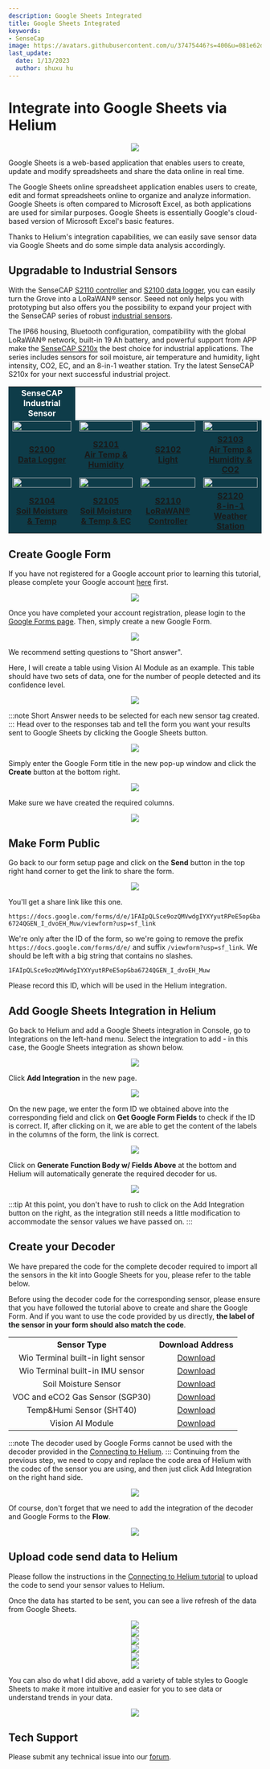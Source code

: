 ```yaml
---
description: Google Sheets Integrated
title: Google Sheets Integrated
keywords:
- SenseCap
image: https://avatars.githubusercontent.com/u/37475446?s=400&u=081e62d37acfd56fd814a8106ae50f5497f6aafe&v=4
last_update:
  date: 1/13/2023
  author: shuxu hu
---
```

# Integrate into Google Sheets via Helium

<div align="center"><img width={800} src="https://files.seeedstudio.com/wiki/K1100/83.jpg" /></div>


Google Sheets is a web-based application that enables users to create, update and modify spreadsheets and share the data online in real time.

The Google Sheets online spreadsheet application enables users to create, edit and format spreadsheets online to organize and analyze information. Google Sheets is often compared to Microsoft Excel, as both applications are used for similar purposes. Google Sheets is essentially Google's cloud-based version of Microsoft Excel's basic features.

Thanks to Helium's integration capabilities, we can easily save sensor data via Google Sheets and do some simple data analysis accordingly.



## Upgradable to Industrial Sensors
With the SenseCAP [S2110 controller](https://www.seeedstudio.com/SenseCAP-XIAO-LoRaWAN-Controller-p-5474.html) and [S2100 data logger](https://www.seeedstudio.com/SenseCAP-S2100-LoRaWAN-Data-Logger-p-5361.html), you can easily turn the Grove into a LoRaWAN® sensor. Seeed not only helps you with prototyping but also offers you the possibility to expand your project with the SenseCAP series of robust [industrial sensors](https://www.seeedstudio.com/catalogsearch/result/?q=sensecap&categories=SenseCAP&application=Temperature%2FHumidity~Soil~Gas~Light~Weather~Water~Automation~Positioning~Machine%20Learning~Voice%20Recognition&compatibility=SenseCAP).

The IP66 housing, Bluetooth configuration, compatibility with the global LoRaWAN® network, built-in 19 Ah battery, and powerful support from APP make the [SenseCAP S210x](https://www.seeedstudio.com/catalogsearch/result/?q=S21&categories=SenseCAP~LoRaWAN%20Device&product_module=Device) the best choice for industrial applications. The series includes sensors for soil moisture, air temperature and humidity, light intensity, CO2, EC, and an 8-in-1 weather station. Try the latest SenseCAP S210x for your next successful industrial project.

<table style={{marginLeft: 'auto', marginRight: 'auto'}}>
  <tbody><tr><td colSpan={4} bgcolor="#0e3c49" align="center"><font color="white" size={4}><strong>SenseCAP Industrial Sensor</strong></font></td>
    </tr>
    <tr>
      <td bgcolor="#0e3c49"><a href="https://www.seeedstudio.com/SenseCAP-S2100-LoRaWAN-Data-Logger-p-5361.html" target="_blank" /><div align="center"><a href="https://www.seeedstudio.com/SenseCAP-S2100-LoRaWAN-Data-Logger-p-5361.html" target="_blank"><img width="100%" src="https://files.seeedstudio.com/wiki/K1100_overview/2/S2100.png" /></a></div>
      </td>
      <td bgcolor="#0e3c49"><a href="https://www.seeedstudio.com/SenseCAP-S2101-LoRaWAN-Air-Temperature-and-Humidity-Sensor-p-5354.html" target="_blank" /><div align="center"><a href="https://www.seeedstudio.com/SenseCAP-S2101-LoRaWAN-Air-Temperature-and-Humidity-Sensor-p-5354.html" target="_blank"><img width="100%" src="https://files.seeedstudio.com/wiki/K1100_overview/2/S2101&S2103.png" /></a></div>
      </td>
      <td bgcolor="#0e3c49"><a href="https://www.seeedstudio.com/SenseCAP-S2102-LoRaWAN-Light-Intensity-Sensor-p-5355.html" target="_blank" /><div align="center"><a href="https://www.seeedstudio.com/SenseCAP-S2102-LoRaWAN-Light-Intensity-Sensor-p-5355.html" target="_blank"><img width="100%" src="https://files.seeedstudio.com/wiki/K1100_overview/2/S2102.png" /></a></div>
      </td>
      <td bgcolor="#0e3c49"><a href="https://www.seeedstudio.com/SenseCAP-S2103-LoRaWAN-CO2-Temperature-and-Humidity-Sensor-p-5356.html" target="_blank" /><div align="center"><a href="https://www.seeedstudio.com/SenseCAP-S2103-LoRaWAN-CO2-Temperature-and-Humidity-Sensor-p-5356.html" target="_blank"><img width="100%" src="https://files.seeedstudio.com/wiki/K1100_overview/2/S2101&S2103.png" /></a></div>
      </td>
    </tr>
    <tr>
      <td bgcolor="#0e3c49" align="center"><a href="https://www.seeedstudio.com/SenseCAP-S2100-LoRaWAN-Data-Logger-p-5361.html" target="_blank"><strong>S2100 <br /> Data Logger</strong></a></td>
      <td bgcolor="#0e3c49" align="center"><a href="https://www.seeedstudio.com/SenseCAP-S2101-LoRaWAN-Air-Temperature-and-Humidity-Sensor-p-5354.html" target="_blank"><strong>S2101 <br /> Air Temp &amp; Humidity</strong></a></td>
      <td bgcolor="#0e3c49" align="center"><a href="https://www.seeedstudio.com/SenseCAP-S2102-LoRaWAN-Light-Intensity-Sensor-p-5355.html" target="_blank"><strong>S2102 <br /> Light</strong></a></td>
      <td bgcolor="#0e3c49" align="center"><a href="https://www.seeedstudio.com/SenseCAP-S2103-LoRaWAN-CO2-Temperature-and-Humidity-Sensor-p-5356.html" target="_blank"><strong>S2103 <br /> Air Temp &amp; Humidity &amp; CO2</strong></a></td>
    </tr>
    <tr>
      <td bgcolor="#0e3c49"><a href="https://www.seeedstudio.com/SenseCAP-S2104-LoRaWAN-Soil-Temperature-and-Moisture-Sensor-p-5357.html" target="_blank" /><div align="center"><a href="https://www.seeedstudio.com/SenseCAP-S2104-LoRaWAN-Soil-Temperature-and-Moisture-Sensor-p-5357.html" target="_blank"><img width="100%" src="https://files.seeedstudio.com/wiki/K1100_overview/2/S2104.png" /></a></div>
      </td>
      <td bgcolor="#0e3c49"><a href="https://www.seeedstudio.com/SenseCAP-S2105-LoRaWAN-Soil-Temperature-Moisture-and-EC-Sensor-p-5358.html" target="_blank" /><div align="center"><a href="https://www.seeedstudio.com/SenseCAP-S2105-LoRaWAN-Soil-Temperature-Moisture-and-EC-Sensor-p-5358.html" target="_blank"><img width="100%" src="https://files.seeedstudio.com/wiki/K1100_overview/2/S2105.png" /></a></div>
      </td>
      <td bgcolor="#0e3c49"><a href="https://www.seeedstudio.com/SenseCAP-XIAO-LoRaWAN-Controller-p-5474.html" target="_blank" /><div align="center"><a href="https://www.seeedstudio.com/SenseCAP-XIAO-LoRaWAN-Controller-p-5474.html" target="_blank"><img width="100%" src="https://files.seeedstudio.com/wiki/K1100_overview/2/S2110.png" /></a></div>
      </td>
      <td bgcolor="#0e3c49"><a href="https://www.seeedstudio.com/sensecap-s2120-lorawan-8-in-1-weather-sensor-p-5436.html" target="_blank" /><div align="center"><a href="https://www.seeedstudio.com/sensecap-s2120-lorawan-8-in-1-weather-sensor-p-5436.html" target="_blank"><img width="100%" src="https://files.seeedstudio.com/wiki/K1100_overview/2/S2120.png" /></a></div>
      </td>
    </tr>
    <tr>
      <td bgcolor="#0e3c49" align="center"><a href="https://www.seeedstudio.com/SenseCAP-S2104-LoRaWAN-Soil-Temperature-and-Moisture-Sensor-p-5357.html" target="_blank"><strong>S2104 <br /> Soil Moisture &amp; Temp</strong></a></td>
      <td bgcolor="#0e3c49" align="center"><a href="https://www.seeedstudio.com/SenseCAP-S2105-LoRaWAN-Soil-Temperature-Moisture-and-EC-Sensor-p-5358.html" target="_blank"><strong>S2105 <br /> Soil Moisture &amp; Temp &amp; EC</strong></a></td>
      <td bgcolor="#0e3c49" align="center"><a href="https://www.seeedstudio.com/SenseCAP-XIAO-LoRaWAN-Controller-p-5474.html" target="_blank"><strong>S2110 <br /> LoRaWAN® Controller</strong></a></td>
      <td bgcolor="#0e3c49" align="center"><a href="https://www.seeedstudio.com/sensecap-s2120-lorawan-8-in-1-weather-sensor-p-5436.html" target="_blank"><strong>S2120 <br /> 8-in-1 Weather Station</strong></a></td>
    </tr>
  </tbody></table>


## Create Google Form

If you have not registered for a Google account prior to learning this tutorial, please complete your Google account [here](https://accounts.google.com/signup/v2/webcreateaccount?biz=false&flowName=GlifWebSignIn&flowEntry=SignUp&hl=en-GB) first.

<div align="center"><img width={800} src="https://files.seeedstudio.com/wiki/K1100/67.png" /></div>


Once you have completed your account registration, please login to the [Google Forms page](https://docs.google.com/forms/u/0/). Then, simply create a new Google Form.

<div align="center"><img width={800} src="https://files.seeedstudio.com/wiki/K1100/68.png" /></div>


We recommend setting questions to "Short answer".

Here, I will create a table using Vision AI Module as an example. This table should have two sets of data, one for the number of people detected and its confidence level.

<div align="center"><img width={700} src="https://files.seeedstudio.com/wiki/K1100/69.png" /></div>


:::note
    Short Answer needs to be selected for each new sensor tag created.
:::
Head over to the responses tab and tell the form you want your results sent to Google Sheets by clicking the Google Sheets button.

<div align="center"><img width={700} src="https://files.seeedstudio.com/wiki/K1100/70.png" /></div>


Simply enter the Google Form title in the new pop-up window and click the **Create** button at the bottom right.

<div align="center"><img width={600} src="https://files.seeedstudio.com/wiki/K1100/71.png" /></div>


Make sure we have created the required columns.

<div align="center"><img width={800} src="https://files.seeedstudio.com/wiki/K1100/72.png" /></div>


## Make Form Public

Go back to our form setup page and click on the **Send** button in the top right hand corner to get the link to share the form.

<div align="center"><img width={800} src="https://files.seeedstudio.com/wiki/K1100/73.png" /></div>


You'll get a share link like this one.

`https://docs.google.com/forms/d/e/1FAIpQLSce9ozQMVwdgIYXYyutRPeE5opGba6724QGEN_I_dvoEH_Muw/viewform?usp=sf_link`

We're only after the ID of the form, so we're going to remove the prefix `https://docs.google.com/forms/d/e/` and suffix `/viewform?usp=sf_link`. We should be left with a big string that contains no slashes.

`1FAIpQLSce9ozQMVwdgIYXYyutRPeE5opGba6724QGEN_I_dvoEH_Muw`

Please record this ID, which will be used in the Helium integration.

## Add Google Sheets Integration in Helium

Go back to Helium and add a Google Sheets integration in Console, go to Integrations on the left-hand menu. Select the integration to add - in this case, the Google Sheets integration as shown below.

<div align="center"><img width={800} src="https://files.seeedstudio.com/wiki/K1100/74.png" /></div>


Click **Add Integration** in the new page.

<div align="center"><img width={700} src="https://files.seeedstudio.com/wiki/K1100/75.png" /></div>


On the new page, we enter the form ID we obtained above into the corresponding field and click on **Get Google Form Fields** to check if the ID is correct. If, after clicking on it, we are able to get the content of the labels in the columns of the form, the link is correct.

<div align="center"><img width={800} src="https://files.seeedstudio.com/wiki/K1100/76.png" /></div>


Click on **Generate Function Body w/ Fields Above** at the bottom and Helium will automatically generate the required decoder for us.

<div align="center"><img width={800} src="https://files.seeedstudio.com/wiki/K1100/77.png" /></div>


:::tip
    At this point, you don't have to rush to click on the Add Integration button on the right, as the integration still needs a little modification to accommodate the sensor values we have passed on.
:::

## Create your Decoder

We have prepared the code for the complete decoder required to import all the sensors in the kit into Google Sheets for you, please refer to the table below.

Before using the decoder code for the corresponding sensor, please ensure that you have followed the tutorial above to create and share the Google Form. And if you want to use the code provided by us directly, **the label of the sensor in your form should also match the code**.


<table align="center">
  <tbody><tr>
      <th>Sensor Type</th>
      <th>Download Address</th>
    </tr>
    <tr>
      <td align="center">Wio Terminal built-in light sensor</td>
      <td align="center"><a href="https://github.com/limengdu/Seeed-Studio-LoRaWAN-Dev-Kit/blob/main/Google-sheets-decoder/light.js">Download</a></td>
    </tr>
    <tr>
      <td align="center">Wio Terminal built-in IMU sensor</td>
      <td align="center"><a href="https://github.com/limengdu/Seeed-Studio-LoRaWAN-Dev-Kit/blob/main/Google-sheets-decoder/IMU.js">Download</a></td>
    </tr>
    <tr>
      <td align="center">Soil Moisture Sensor</td>
      <td align="center"><a href="https://github.com/limengdu/Seeed-Studio-LoRaWAN-Dev-Kit/blob/main/decoder/soil-moisture-data-decoder.js">Download</a></td>
    </tr>
    <tr>
      <td align="center">VOC and eCO2 Gas Sensor (SGP30)</td>
      <td align="center"><a href="https://github.com/limengdu/Seeed-Studio-LoRaWAN-Dev-Kit/blob/main/Google-sheets-decoder/sgp30.js">Download</a></td>
    </tr>
    <tr>
      <td align="center">Temp&amp;Humi Sensor (SHT40)</td>
      <td align="center"><a href="https://github.com/limengdu/Seeed-Studio-LoRaWAN-Dev-Kit/blob/main/Google-sheets-decoder/sht40.js">Download</a></td>
    </tr>
    <tr>
      <td align="center">Vision AI Module</td>
      <td align="center"><a href="https://github.com/limengdu/Seeed-Studio-LoRaWAN-Dev-Kit/blob/main/Google-sheets-decoder/visionai.js">Download</a></td>
    </tr>
  </tbody></table>


:::note
    The decoder used by Google Forms cannot be used with the decoder provided in the [Connecting to Helium](https://wiki.seeedstudio.com/Connecting-to-Helium/#write-decoders-function-for-different-sensors).
:::
Continuing from the previous step, we need to copy and replace the code area of Helium with the codec of the sensor you are using, and then just click Add Integration on the right hand side.

<div align="center"><img width={800} src="https://files.seeedstudio.com/wiki/K1100/78.png" /></div>

Of course, don't forget that we need to add the integration of the decoder and Google Forms to the **Flow**.

<div align="center"><img width={800} src="https://files.seeedstudio.com/wiki/K1100/79.png" /></div>


## Upload code send data to Helium

Please follow the instructions in the [Connecting to Helium tutorial](https://wiki.seeedstudio.com/Connecting-to-Helium/#upload-code-send-data-to-helium) to upload the code to send your sensor values to Helium.

Once the data has started to be sent, you can see a live refresh of the data from Google Sheets.

<div align="center"><img width={800} src="https://files.seeedstudio.com/wiki/K1100/81.png" /></div>


<div align="center"><img width={800} src="https://files.seeedstudio.com/wiki/K1100/84.png" /></div>


<div align="center"><img width={800} src="https://files.seeedstudio.com/wiki/K1100/85.png" /></div>


<div align="center"><img width={800} src="https://files.seeedstudio.com/wiki/K1100/86.png" /></div>


<div align="center"><img width={800} src="https://files.seeedstudio.com/wiki/K1100/87.png" /></div>

<div align="center"><img width={800} src="https://files.seeedstudio.com/wiki/K1100/88.png" /></div>



You can also do what I did above, add a variety of table styles to Google Sheets to make it more intuitive and easier for you to see data or understand trends in your data.

<div align="center"><img width={500} src="https://files.seeedstudio.com/wiki/K1100/80.png" /></div>



## Tech Support
Please submit any technical issue into our [forum](https://forum.seeedstudio.com/). 


